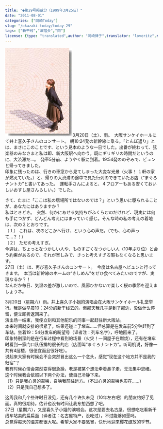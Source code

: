 ```yaml
---
title: "●第29号掲載分（1999年3月25日）"
date: "2011-08-01"
categories: ["岡崎Today"]
slug: "/okazaki-today/today-29"
tags: ["新干线","演唱会","雨"]
license: {type: "translated",author: "岡崎律子",translator: "loveritz",reproduced-url: "http://www.ne.jp/asahi/okazaki/book/today/today29.html",reproduced-website: "岡崎律子Book"}
---
```


[![today27](./images/today27.jpg)](./images/today27.jpg)3月20日（土）、雨。　大阪サンケイホールにて井上喜久子さんのコンサート。 朝10:24発の新幹線に乗る。「とんぼ返り」とは、まさにこのことです、という見本のような一日でした。出番が終わって、弦楽器のみなさまと私は即、新大阪駅へ向かう。既にギリギリの時間だというのに、大渋滞だ…。　発車5分前、ようやく駅に到着。19:54発ののぞみで、ビュンと帰ってきました。  
印象に残ったのは、行きの車窓から見てしまった大変な光景（火事！ １軒の家が燃えていた。）と、帰りの大渋滞の途中で見た行列のできていたお店（“まぐろナントカ”と書いてあった。　運転手さんによると、４フロアーもある安くておいしいおすし屋さんらしい。）でした。  

  
さて、たまに「ここは私の居場所ではないのでは？」という思いに駆られることが、あなたにはありますか？  
私はときどき。　突然、何かにあせる気持ちがふくらむのだけれど、現実には何も手につかず、どんどん考えにはまっていく感じ。そんな時の私の考えの着地は、次の２とおりです。  
（１） これは、次のどこかへ行け、という心の声だ。（でも、心の声って…？！）  
（２） ただの考えすぎ。  
今週は、ちょっとなつかしい人や、ものすごくなつかしい人（10年ぶり位）と会う約束があるので、それが楽しみで、きっと考えすぎる暇もなくなると思います。  
27日（土）は、再び喜久子さんのコンサート。　今度は名古屋へビュンと行ってきます。　本当は新幹線のホームの“きしめん”をぜひ食べてみたいのですが、実現なるか？！  
なんだか毎日、気温の差が激しいので、風邪ひかないで楽しく桜の季節を迎えましょうネ。  

  
3月20日（星期六）雨。井上喜久子小姐的演唱会在大阪サンケイホール礼堂举行。我是做早晨10：24分的新干线去的。但那天我几乎是到了那边，没做什么停留，便立即折返回来了。  
演出场一结束，我便立刻和其他配乐的同事一起赶往新大阪站。  
本来时间就安排的很紧了，结果还碰上了堵车……但总算是在发车前5分钟赶到了车站。坐着19：54分发车的盼望号（译者注：列车名字），呼地回来了。  
印象特别深的是在行车过程中看到的场景（火灾！一间屋子在燃烧），还有在堵车时看到一家门口队伍排的很长的店（店面叫“まぐろナントカ”。听司机说，好像一共有4层楼，很便宜而且很好吃）。  
说起来大家有时候会不会突然冒出这么一个念头，感觉“现在这个地方并不是我的归宿”？  
我有时候心情会突然变得很急躁，老是被某个想法牵着鼻子走，无法集中思绪。  
这个时候我会依照以下两个办法，使自己冷静下来。  
（1）只是我心灵的召唤，召唤我前往远方。（不过心灵的召唤也实在……）  
（2）只是我自己想多了。  

  
这周我和几个些许时日没见，还有几个许久未见（10年左右吧）的朋友约好了见面。真的很期待，估计也没有时间让我东想西想了吧。  
27日（星期六），又是喜久子小姐的演唱会。这次是要去名古屋。很想吃吃看新干线车站卖的扁扁面（译者注：名古屋特产，没吃过），不过能够如愿吗。  
总觉得每天的温差都很大呢。希望大家不要感冒，快乐地迎来樱花绽放的季节。
